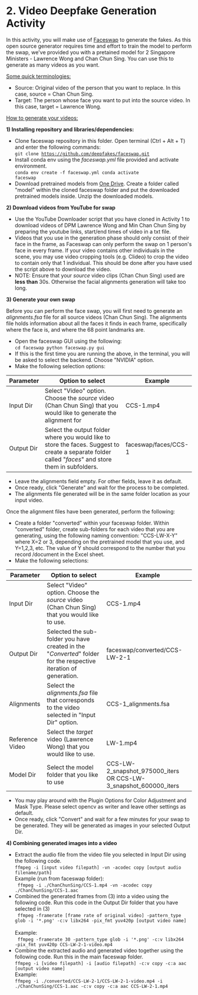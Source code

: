 # 2. Video Deepfake Generation Activity

In this activity, you will make use of [Faceswap](https://github.com/deepfakes/faceswap) to generate the fakes. As this open source generator requires time and effort to train the model to perform the swap, we've provided you with a pretained model for 2 Singapore Ministers - Lawrence Wong and Chan Chun Sing. You can use this to generate as many videos as you want.

<ins>Some quick terminologies:</ins>
- Source: Original video of the person that you want to replace. In this case, source = Chan Chun Sing.
- Target: The person whose face you want to put into the source video. In this case, target = Lawrence Wong.

<ins>How to generate your videos:</ins>

**1) Installing repository and libraries/dependencies:**
- Clone faceswap repository in this folder. Open terminal (Ctrl + Alt + T) and enter the following commands:\
<code>git clone https://github.com/deepfakes/faceswap.git</code>
- Install conda env using the _faceswap.yml_ file provided and activate environment.\
<code>conda env create -f faceswap.yml
  conda activate faceswap</code>
- Download pretrained models from [One Drive](https://hometeamsnt-my.sharepoint.com/:f:/g/personal/ong_si_ci_hometeamsnt_onmicrosoft_com/EsvdDbQwdCREoL-Bx2YCFSEBrDZ5b_FK4-ayU6wwE9tNbw?e=hT18dO). Create a folder called "model" within the cloned faceswap folder and put the downloaded pretrained models inside. Unzip the downloaded models.

**2) Download videos from YouTube for swap**
- Use the YouTube Downloader script that you have cloned in Activity 1 to download videos of DPM Lawrence Wong and Min Chan Chun Sing by preparing the youtube links, start/end times of video in a txt file.
- Videos that you use in the generation phase should only consist of their face in the frame, as Faceswap can only perform the swap on 1 person's face in every frame. If your video contains other individuals in the scene, you may use video cropping tools (e.g. Clideo) to crop the video to contain only that 1 individual. This should be done after you have used the script above to download the video.
- NOTE: Ensure that your _source_ video clips (Chan Chun Sing) used are **less than** 30s. Otherwise the facial alignments generation will take too long. 

**3) Generate your own swap** 

Before you can perform the face swap, you will first need to generate an _alignments.fsa_ file for all source videos (Chan Chun Sing). The alignments file holds information about all the faces it finds in each frame, specifically where the face is, and where the 68 point landmarks are. 
- Open the faceswap GUI using the following:\
<code>cd faceswap
  python faceswap.py gui</code>
- If this is the first time you are running the above, in the terminal, you will be asked to select the backend. Choose "NVIDIA" option. 
- Make the following selection options: 

| Parameter  | Option to select | Example |
| ------------- | ------------- | ------------- |
| Input Dir  | Select "Video" option. Choose the _source_ video (Chan Chun Sing) that you would like to generate the alignment for | CCS-1.mp4 |
| Output Dir | Select the output folder where you would like to store the faces. Suggest to create a separate folder called "_faces_" and store them in subfolders. | faceswap/faces/CCS-1 |

- Leave the alignments field empty. For other fields, leave it as default. 
- Once ready, click "Generate" and wait for the process to be completed. 
- The alignments file generated will be in the same folder location as your input video. 

Once the alignment files have been generated, perform the following: 
- Create a folder "converted" within your faceswap folder. Within "converted" folder, create sub-folders for each video that you are generating, using the following naming convention: "CCS-LW-X-Y" where X=2 or 3, depending on the pretrained model that you use, and Y=1,2,3, etc. The value of Y should correspond to the number that you record /document in the Excel sheet. 
- Make the following selections: 

| Parameter  | Option to select | Example |
| ------------- | ------------- | ------------- |
| Input Dir  | Select "Video" option. Choose the _source_ video (Chan Chun Sing) that you would like to use.  | CCS-1.mp4 |
| Output Dir | Selected the sub-folder you have created in the "_Converted_" folder for the respective iteration of generation.  | faceswap/converted/CCS-LW-2-1 |
| Alignments | Select the _alignments.fsa_ file that corresponds to the video selected in "Input Dir" option. | CCS-1_alignments.fsa |
| Reference Video | Select the _target_ video (Lawrence Wong) that you would like to use. | LW-1.mp4 |
| Model Dir | Select the model folder that you like to use | CCS-LW-2_snapshot_975000_iters OR CCS-LW-3_snapshot_600000_iters |
 - You may play around with the Plugin Options for Color Adjustment and Mask Type. Please select opencv as writer and leave other settings as default. 
 - Once ready, click "Convert" and wait for a few minutes for your swap to be generated. They will be generated as images in your selected Output Dir.

**4) Combining generated images into a video**
- Extract the audio file from the video file you selected in Input Dir using the following code.\
<code>ffmpeg -i [input video filepath] -vn -acodec copy [output audio filename/path]</code> \
  Example (run from faceswap folder):\
  <code> ffmpeg -i ./ChanChunSing/CCS-1.mp4 -vn -acodec copy ./ChanChunSing/CCS-1.aac</code> 
- Combined the generated frames from (3) into a video using the following code. Run this code in the Output Dir folder that you have selected in (3) \
  <code> ffmpeg -framerate [frame rate of original video] -pattern_type glob -i '\*.png' -c:v libx264 -pix_fmt yuv420p [output video name] </code>\
    Example: \
  <code> ffmpeg -framerate 30 -pattern_type glob -i '\*.png' -c:v libx264 -pix_fmt yuv420p CCS-LW-2-1-video.mp4 </code>
- Combine the extracted audio and generated video together using the following code. Run this in the main faceswap folder. \
    <code>ffmpeg -i [video filepath] -i [audio filepath] -c:v copy -c:a aac [output video name] </code> \
    Example: \
    <code>ffmpeg -i ./converted/CCS-LW-2-1/CCS-LW-2-1-video.mp4 -i ./ChanChunSing/CCS-1.aac -c:v copy -c:a aac CCS-LW-2-1.mp4 </code>
